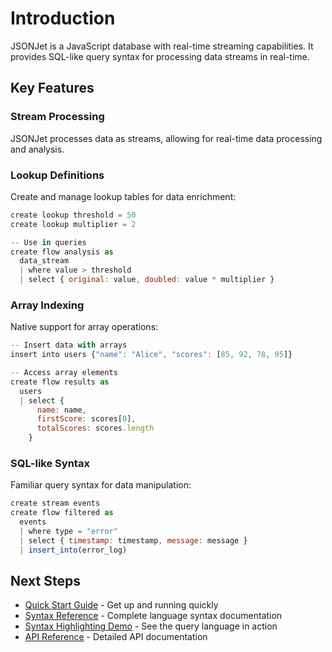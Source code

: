 # Introduction

JSONJet is a JavaScript database with real-time streaming capabilities. It provides SQL-like query syntax for processing data streams in real-time.

## Key Features

### Stream Processing
JSONJet processes data as streams, allowing for real-time data processing and analysis.

### Lookup Definitions
Create and manage lookup tables for data enrichment:

```js
create lookup threshold = 50
create lookup multiplier = 2

-- Use in queries
create flow analysis as
  data_stream 
  | where value > threshold
  | select { original: value, doubled: value * multiplier }
```

### Array Indexing
Native support for array operations:

```js
-- Insert data with arrays
insert into users {"name": "Alice", "scores": [85, 92, 78, 95]}

-- Access array elements
create flow results as
  users 
  | select { 
      name: name,
      firstScore: scores[0],
      totalScores: scores.length
    }
```

### SQL-like Syntax
Familiar query syntax for data manipulation:

```js
create stream events
create flow filtered as
  events 
  | where type = "error"
  | select { timestamp: timestamp, message: message }
  | insert_into(error_log)
```

## Next Steps

- [Quick Start Guide](/guide/quick-start) - Get up and running quickly
- [Syntax Reference](/guide/syntax) - Complete language syntax documentation
- [Syntax Highlighting Demo](/syntax-highlighting-demo) - See the query language in action
- [API Reference](/api/) - Detailed API documentation